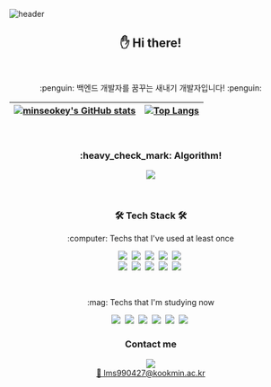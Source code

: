 ![header](https://capsule-render.vercel.app/api?type=slice&color=auto&height=200&section=header&text=minseokey's%20GitHub&fontSize=40&rotate=13&fontAlign=70&fontAlignY=40)

<h2 align="center"> ✋  Hi there!</h2>
<br>

<p align ="center"> :penguin: 백엔드 개발자를 꿈꾸는 새내기 개발자입니다! :penguin:<p>
  

[![minseokey's GitHub stats](https://github-readme-stats-sigma-five.vercel.app/api?username=minseokey&hide_border=true&theme=graywhite)](https://github.com/minseokey/github-readme-stats) | [![Top Langs](https://github-readme-stats-sigma-five.vercel.app/api/top-langs/?username=minseokey&layout=compact&hide_border=true)](https://github.com/minseokey) |
| ------------- | ------------- |

<br>


<h3 align="center">:heavy_check_mark: Algorithm!</h3>
<p align="center">
  <img src="http://mazassumnida.wtf/api/v2/generate_badge?boj=lms990427&cache=c">
</p>

<br>

<h3 align="center">🛠 Tech Stack 🛠</h3>

<p align="center"> :computer: Techs that I've used at least once </p>

<p align="center">
  <img src="https://img.shields.io/badge/Python-3766AB?style=flat-square&logo=Python&logoColor=white"/></a>&nbsp 
  <img src="https://img.shields.io/badge/Django-092E20?style=flat-square&logo=Django&logoColor=white"/></a>&nbsp
  <img src="https://img.shields.io/badge/Java-007396?style=flat-square&logo=Java&logoColor=white"/></a>&nbsp 
  <img src="https://img.shields.io/badge/C++-00599C?style=flat-square&logo=C%2B%2B&logoColor=white"/></a>&nbsp 
  <img src="https://img.shields.io/badge/C-A8B9CC?style=flat-square&logo=C&logoColor=white"/></a>&nbsp 
  <br>
  <img src="https://img.shields.io/badge/Javascript-ffb13b?style=flat-square&logo=javascript&logoColor=white"/></a>&nbsp
  <img src="https://img.shields.io/badge/HTML5-E34F26?style=flat-square&logo=HTML5&logoColor=white"/></a>&nbsp 
  <img src="https://img.shields.io/badge/css-1572B6?style=flat-square&logo=css3&logoColor=white"/></a>&nbsp 
  <img src="https://img.shields.io/badge/Mysql-E6B91E?style=flat-square&logo=MySql&logoColor=white"/></a>&nbsp 
  <img src="https://img.shields.io/badge/Redis-DC382D?style=flat-square&logo=Redis&logoColor=white"/></a>&nbsp 
</p>


<br>
<p align="center"> :mag: Techs that I'm studying  now </p>


<p align="center">
  <img src="https://img.shields.io/badge/PyTorch-EE4C2C?style=flat-square&logo=PyTorch&logoColor=white"/></a>&nbsp 
  <img src="https://img.shields.io/badge/Android Studio-3DDC84?style=flat-square&logo=Android Studio&logoColor=white"/></a>&nbsp
  <img src="https://img.shields.io/badge/Spring-6DB33F?style=flat-square&logo=Spring&logoColor=white"/></a>&nbsp 
  <img src="https://img.shields.io/badge/Spring Boot-6DB33F?style=flat-square&logo=Spring Boot&logoColor=white"/></a>&nbsp 
  <img src="https://img.shields.io/badge/Docker-A8B9CC?style=flat-square&logo=Docker&logoColor=white"/></a>&nbsp 
  <img src="https://img.shields.io/badge/aws-333664?style=flat-square&logo=amazon-aws&logoColor=white"/></a>&nbsp 
 </p>
 
 
<h3 align="center">Contact me</h3>

<p align="center">
  <a href="mailto:lms990427@kookmin.ac.kr"><img src="https://img.shields.io/badge/Gmail-EA4335?style=flat-square&logo=Gmail&logoColor=white&link=lms990427@kookmin.ac.kr"/> <br> 📧 lms990427@kookmin.ac.kr </a>
</p>

